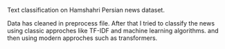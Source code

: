 Text classification on Hamshahri Persian news dataset.

Data has cleaned in preprocess file. After that I tried to classify the news using classic approches like TF-IDF and machine learning algorithms. and then using modern approches such as transformers.
